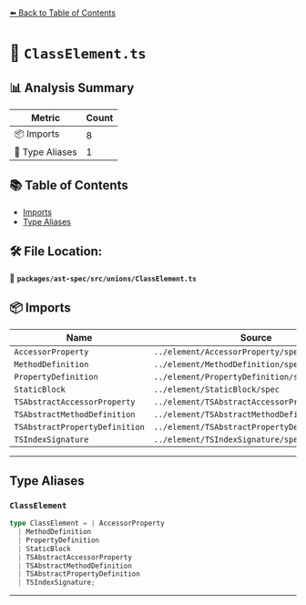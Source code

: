 [⬅️ Back to Table of Contents](../../../../index.md)

# 📄 `ClassElement.ts`

## 📊 Analysis Summary

| Metric | Count |
|--------|-------|
| 📦 Imports | 8 |
| 📑 Type Aliases | 1 |

## 📚 Table of Contents

- [Imports](#imports)
- [Type Aliases](#type-aliases)

## 🛠️ File Location:
📂 **`packages/ast-spec/src/unions/ClassElement.ts`**

## 📦 Imports

| Name | Source |
|------|--------|
| `AccessorProperty` | `../element/AccessorProperty/spec` |
| `MethodDefinition` | `../element/MethodDefinition/spec` |
| `PropertyDefinition` | `../element/PropertyDefinition/spec` |
| `StaticBlock` | `../element/StaticBlock/spec` |
| `TSAbstractAccessorProperty` | `../element/TSAbstractAccessorProperty/spec` |
| `TSAbstractMethodDefinition` | `../element/TSAbstractMethodDefinition/spec` |
| `TSAbstractPropertyDefinition` | `../element/TSAbstractPropertyDefinition/spec` |
| `TSIndexSignature` | `../element/TSIndexSignature/spec` |


---

## Type Aliases

### `ClassElement`

```ts
type ClassElement = | AccessorProperty
  | MethodDefinition
  | PropertyDefinition
  | StaticBlock
  | TSAbstractAccessorProperty
  | TSAbstractMethodDefinition
  | TSAbstractPropertyDefinition
  | TSIndexSignature;
```


---